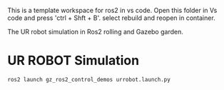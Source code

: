 This is a template workspace for ros2 in vs code. Open this folder in Vs code and press 'ctrl + Shft + B'. select rebuild and reopen in container.

The UR robot simulation in Ros2 rolling and Gazebo garden.


# UR ROBOT Simulation
```
ros2 launch gz_ros2_control_demos urrobot.launch.py
```
